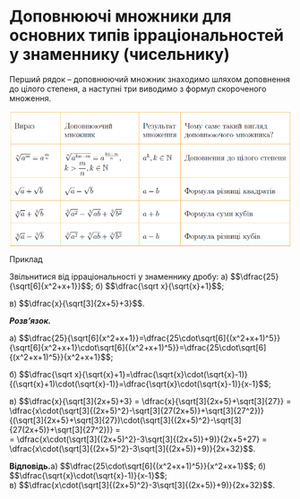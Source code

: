 # Доповнюючі множники для основних типів ірраціональностей у знаменнику (чисельнику)

<p>Перший рядок – доповнюючий множник знаходимо шляхом доповнення до цілого степеня, а наступні три виводимо з формул скороченого множення.</p>
<div class="space"></div>
<div class="space"><p align="center"><img align="middle" class="image" src="../pics/m212.png"/></p></div>

<div class="space">
<div class="task-wrap">
<span class="task">Приклад</span>
<div class="task-text">
<p>Звільнитися від ірраціональності у знаменнику дробу: a) $$\dfrac{25}{\sqrt[6]{x^2+x+1}}$$; б) $$\dfrac{\sqrt x}{\sqrt{x}+1}$$;</p>
<p>в) $$\dfrac{x}{\sqrt[3]{2x+5}+3}$$.</p>
<p><b><i>Розв’язок.</i></b></p>
<p>a) $$\dfrac{25}{\sqrt[6]{x^2+x+1}}=\dfrac{25\cdot\sqrt[6]{(x^2+x+1)^5}}{\sqrt[6]{x^2+x+1}\cdot\sqrt[6]{(x^2+x+1)^5}}=\dfrac{25\cdot\sqrt[6]{(x^2+x+1)^5}}{x^2+x+1}$$;</p>
<p>б) $$\dfrac{\sqrt x}{\sqrt{x}+1}=\dfrac{\sqrt{x}\cdot(\sqrt{x}-1)}{(\sqrt{x}+1)\cdot(\sqrt{x}-1)}=\dfrac{\sqrt{x}\cdot(\sqrt{x}-1)}{x-1}$$;</p>
<p>в) $$\dfrac{x}{\sqrt[3]{2x+5}+3} = \dfrac{x}{\sqrt[3]{2x+5}+\sqrt[3]{27}} = \dfrac{x\cdot(\sqrt[3]{(2x+5)^2}-\sqrt[3]{27(2x+5)}+\sqrt[3]{27^2})}{(\sqrt[3]{2x+5}+\sqrt[3]{27})\cdot(\sqrt[3]{(2x+5)^2}-\sqrt[3]{27(2x+5)}+\sqrt[3]{27^2})} =</br>= \dfrac{x\cdot(\sqrt[3]{(2x+5)^2}-3\sqrt[3]{(2x+5)}+9)}{2x+5+27} = \dfrac{x\cdot(\sqrt[3]{(2x+5)^2}-3\sqrt[3]{(2x+5)}+9)}{2x+32}$$.</p>
<p><b>Вiдповiдь.</b>a) $$\dfrac{25\cdot\sqrt[6]{(x^2+x+1)^5}}{x^2+x+1}$$; б) $$\dfrac{\sqrt{x}\cdot(\sqrt{x}-1)}{x-1}$$;<br>в) $$\dfrac{x\cdot(\sqrt[3]{(2x+5)^2}-3\sqrt[3]{(2x+5)}+9)}{2x+32}$$.</p>
</div>
</div>
</div>